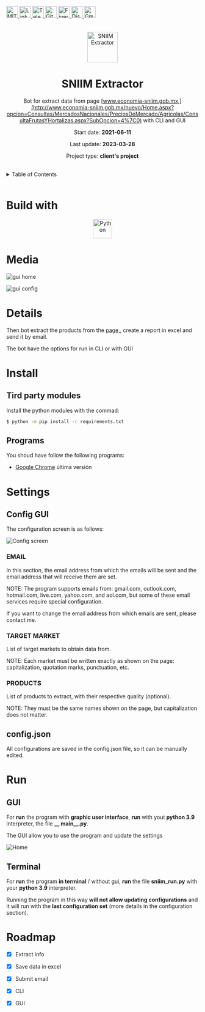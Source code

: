 <div><a href='https://github.com/github.com/darideveloper/blob/master/LICENSE' target='_blank'>
            <img src='https://img.shields.io/github/license/github.com/darideveloper.svg?style=for-the-badge' alt='MIT License' height='30px'/>
        </a><a href='https://www.linkedin.com/in/francisco-dari-hernandez-6456b6181/' target='_blank'>
                <img src='https://img.shields.io/static/v1?style=for-the-badge&message=LinkedIn&color=0A66C2&logo=LinkedIn&logoColor=FFFFFF&label=' alt='Linkedin' height='30px'/>
            </a><a href='https://t.me/darideveloper' target='_blank'>
                <img src='https://img.shields.io/static/v1?style=for-the-badge&message=Telegram&color=26A5E4&logo=Telegram&logoColor=FFFFFF&label=' alt='Telegram' height='30px'/>
            </a><a href='https://github.com/darideveloper' target='_blank'>
                <img src='https://img.shields.io/static/v1?style=for-the-badge&message=GitHub&color=181717&logo=GitHub&logoColor=FFFFFF&label=' alt='Github' height='30px'/>
            </a><a href='https://www.fiverr.com/darideveloper?up_rollout=true' target='_blank'>
                <img src='https://img.shields.io/static/v1?style=for-the-badge&message=Fiverr&color=222222&logo=Fiverr&logoColor=1DBF73&label=' alt='Fiverr' height='30px'/>
            </a><a href='https://discord.com/users/992019836811083826' target='_blank'>
                <img src='https://img.shields.io/static/v1?style=for-the-badge&message=Discord&color=5865F2&logo=Discord&logoColor=FFFFFF&label=' alt='Discord' height='30px'/>
            </a><a href='mailto:darideveloper@gmail.com?subject=Hello Dari Developer' target='_blank'>
                <img src='https://img.shields.io/static/v1?style=for-the-badge&message=Gmail&color=EA4335&logo=Gmail&logoColor=FFFFFF&label=' alt='Gmail' height='30px'/>
            </a></div><div align='center'><br><br><img src='https://github.com/darideveloper/SNIIM-Extractor/blob/master/logo.png?raw=true' alt='SNIIM Extractor' height='80px'/>

# SNIIM Extractor

Bot for extract data from page [www.economia-sniim.gob.mx,](http://www.economia-sniim.gob.mx/nuevo/Home.aspx?opcion=Consultas/MercadosNacionales/PreciosDeMercado/Agricolas/ConsultaFrutasYHortalizas.aspx?SubOpcion=4%7C0) with CLI and GUI

Start date: **2021-06-11**

Last update: **2023-03-28**

Project type: **client's project**

</div><br><details>
            <summary>Table of Contents</summary>
            <ol>
<li><a href='#buildwith'>Build With</a></li>
<li><a href='#media'>Media</a></li>
<li><a href='#details'>Details</a></li>
<li><a href='#install'>Install</a></li>
<li><a href='#settings'>Settings</a></li>
<li><a href='#run'>Run</a></li>
<li><a href='#roadmap'>Roadmap</a></li></ol>
        </details><br>

# Build with

<div align='center'><a href='https://www.python.org/' target='_blank'> <img src='https://cdn.svgporn.com/logos/python.svg' alt='Python' title='Python' height='50px'/> </a></div>

# Media

![gui home](https://github.com/darideveloper/SNIIM-Extractor/blob/master/imgs/home.PNG?raw=true)

![gui config](https://github.com/darideveloper/SNIIM-Extractor/blob/master/imgs/config.PNG?raw=true)

# Details

Then bot extract the products from the [page,](http://www.economia-sniim.gob.mx/nuevo/Home.aspx?opcion=Consultas/MercadosNacionales/PreciosDeMercado/Agricolas/ConsultaFrutasYHortalizas.aspx?SubOpcion=4%7C0), create a report in excel and send it by email.

The bot have the options for run in CLI or with GUI

# Install

## Tird party modules

Install the python modules with the commad:

``` bash
$ python -m pip install -r requirements.txt
```

## Programs

You shoud have follow the following programs:

* [Google Chrome](https://www.google.com/intl/es/chrome) última versión

# Settings

## Config GUI

The configuration screen is as follows:

![Config screen](https://i.imgur.com/X4SN2SB.png)

### EMAIL

In this section, the email address from which the emails will be sent and the email address that will receive them are set.

NOTE: The program supports emails from: gmail.com, outlook.com, hotmail.com, live.com, yahoo.com, and aol.com, but some of these email services require special configuration.

If you want to change the email address from which emails are sent, please contact me.

### TARGET MARKET

List of target markets to obtain data from.

NOTE: Each market must be written exactly as shown on the page: capitalization, quotation marks, punctuation, etc.

### PRODUCTS

List of products to extract, with their respective quality (optional).

NOTE: They must be the same names shown on the page, but capitalization does not matter.

## config.json

All configurations are saved in the config.json file, so it can be manually edited.

# Run

## GUI

For **run** the program with **graphic user interface**, **run** with yout **python 3.9** interpreter, the file **__ main__.py**.

The GUI allow you to use the program and update the settings

![Home](https://i.imgur.com/MxUmYe7.png)

## Terminal

For  **run** the program **in terminal** / without gui, **run** the file **sniim_run.py** with your **python 3.9** interpreter.

Running the program in this way **will not allow updating configurations** and it will run with the **last configuration set** (more details in the configuration section).

# Roadmap

* [X] Extract info
* [X] Save data in excel
* [X] Submit email
* [X] CLI
* [X] GUI


